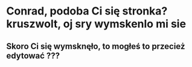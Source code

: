 <h1> Conrad, podoba Ci się stronka? kruszwolt, oj sry wymskenlo mi sie </h1>
<h2> Skoro Ci się wymsknęło, to mogłeś to przecież edytować ??? </h2>
